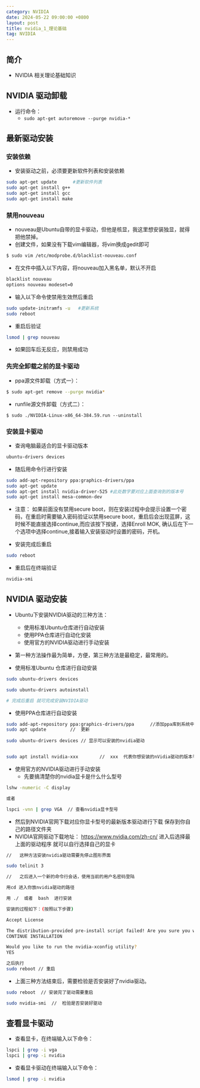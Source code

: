```yaml
---
category: NVIDIA
date: 2024-05-22 09:00:00 +0800
layout: post
title: nvidia_1_理论基础
tag: NVIDIA
---
```

## 简介

+ NVIDIA 相关理论基础知识

## NVIDIA 驱动卸载

+ 运行命令：
  + `sudo apt-get autoremove --purge nvidia-*`

## 最新驱动安装

### 安装依赖

+ 安装驱动之前，必须要更新软件列表和安装依赖
```bash
sudo apt-get update      #更新软件列表
sudo apt-get install g++
sudo apt-get install gcc
sudo apt-get install make
```

### 禁用nouveau

+ nouveau是Ubuntu自带的显卡驱动，但他是核显，我这里想安装独显，就得把他禁掉。
+ 创建文件，如果没有下载vim编辑器，将vim换成gedit即可
```bash
$ sudo vim /etc/modprobe.d/blacklist-nouveau.conf
```

+ 在文件中插入以下内容，将nouveau加入黑名单，默认不开启
```bash
blacklist nouveau
options nouveau modeset=0
```

+ 输入以下命令使禁用生效然后重启
```bash
sudo update-initramfs -u   #更新系统
sudo reboot
```

+ 重启后验证
```bash
lsmod | grep nouveau
```

+ 如果回车后无反应，则禁用成功

### 先完全卸载之前的显卡驱动

+ ppa源文件卸载（方式一）：
```bash
$ sudo apt-get remove --purge nvidia*
```

+ runfile源文件卸载（方式二）：
```
$ sudo ./NVIDIA-Linux-x86_64-384.59.run --uninstall
```

### 安装显卡驱动

+ 查询电脑最适合的显卡驱动版本
```bash
ubuntu-drivers devices
```

+ 随后用命令行进行安装
```bash
sudo add-apt-repository ppa:graphics-drivers/ppa
sudo apt-get update
sudo apt-get install nvidia-driver-525 #此处数字要对应上面查询到的版本号
sudo apt-get install mesa-common-dev
```

+ 注意： 如果前面没有禁用secure boot，则在安装过程中会提示设置一个密码，在重启时需要输入密码验证以禁用secure boot，重启后会出现蓝屏，这时候不能直接选择continue,而应该按下按键，选择Enroll MOK, 确认后在下一个选项中选择continue,接着输入安装驱动时设置的密码，开机。

+ 安装完成后重启
```bash
sudo reboot
```

+ 重启后在终端验证
```bash
nvidia-smi
```

## NVIDIA 驱动安装

+ Ubuntu下安装NVIDIA驱动的三种方法：
  + 使用标准Ubuntu仓库进行自动安装
  + 使用PPA仓库进行自动化安装
  + 使用官方的NVIDIA驱动进行手动安装

+ 第一种方法操作最为简单，方便，第三种方法是最稳定，最常用的。

+ 使用标准Ubuntu 仓库进行自动安装
```bash
sudo ubuntu-drivers devices

sudo ubuntu-drivers autoinstall

# 完成后重启 就可完成安装NVIDIA驱动
```

+ 使用PPA仓库进行自动安装
```bash
sudo add-apt-repository ppa:graphics-drivers/ppa      //添加ppa库到系统中
sudo apt update         //  更新
 
sudo ubuntu-drivers devices // 显示可以安装的nvidia驱动


sudo apt install nvidia-xxx        //  xxx  代表你想安装的nVidia驱动的版本号
```

+ 使用官方的NVIDIA驱动进行手动安装
  + 先要搞清楚你的nvidia显卡是什么什么型号
```bash
lshw -numeric -C display

或者

lspci -vnn | grep VGA  // 查看nvidia显卡型号
```
  + 然后到NVIDIA官网下载对应你显卡型号的最新版本驱动进行下载  保存到你自己的路径文件夹
  + NVIDIA官网驱动下载地址： https://www.nvidia.com/zh-cn/           进入后选择最上面的驱动程序 就可以自行选择自己的显卡
```bash
//   这种方法安装nvidia驱动需要先停止图形界面

sudo telinit 3

//   之后进入一个新的命令行会话，使用当前的用户名密码登陆

用cd 进入你放nvidia驱动的路径

用 ./  或者  bash  进行安装

安装的过程如下：(按照以下步骤)

Accept License

The distribution-provided pre-install script failed! Are you sure you want to continue?
CONTINUE INSTALLATION

Would you like to run the nvidia-xconfig utility?
YES

之后执行
sudo reboot // 重启
```

+ 上面三种方法结束后，需要检验是否安装好了nvidia驱动。
```bash
sudo reboot  // 安装完了驱动需要重启

sudo nvidia-smi  //  检验是否安装好驱动
```

## 查看显卡驱动

+ 查看显卡，在终端输入以下命令：
```bash 
lspci | grep -i vga
lspci | grep -i nvidia
```

+ 查看显卡驱动在终端输入以下命令：
```bash
lsmod | grep -i nvidia
```